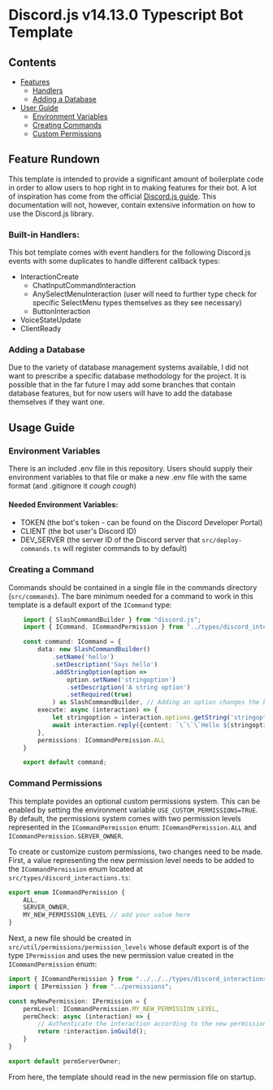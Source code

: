 # Discord.js v14.13.0 Typescript Bot Template

## Contents
- [Features](#toc-features)
    - [Handlers](#toc-feature-handlers)
    - [Adding a Database](#toc-feature-db)
- [User Guide](#toc-user-guide)
    - [Environment Variables](#toc-guide-env)
    - [Creating Commands](#toc-guide-command-create)
    - [Custom Permissions](#toc-guide-perms)
    

<a id="toc-features"></a>  

## Feature Rundown
This template is intended to provide a significant amount of boilerplate code in order to allow users to hop right in to making features for their bot. A lot of inspiration has come from the official [Discord.js guide](https://discordjs.guide/#before-you-begin). This documentation will not, however, contain extensive information on how to use the Discord.js library.

<a id="toc-feature-handlers"></a>  

### Built-in Handlers:
This bot template comes with event handlers for the following Discord.js events with some duplicates to handle different callback types:
- InteractionCreate
    - ChatInputCommandInteraction
    - AnySelectMenuInteraction (user will need to further type check for specific SelectMenu types themselves as they see necessary)
    - ButtonInteraction
- VoiceStateUpdate
- ClientReady

<a id="toc-feature-db"></a>  

### Adding a Database
Due to the variety of database management systems available, I did not want to prescribe a specific database methodology for the project. It is possible that in the far future I may add some branches that contain database features, but for now users will have to add the database themselves if they want one.

<a id="toc-user-guide"></a>  

## Usage Guide

<a id="toc-guide-env"></a>

### Environment Variables
There is an included .env file in this repository. Users should supply their environment variables to that file or make a new .env file with the same format (and .gitignore it *cough cough*)

#### Needed Environment Variables:
- TOKEN (the bot's token - can be found on the Discord Developer Portal)
- CLIENT (the bot user's Discord ID)
- DEV_SERVER (the server ID of the Discord server that `src/deploy-commands.ts` will register commands to by default)

<a id="toc-guide-command-create"></a>

### Creating a Command
Commands should be contained in a single file in the commands directory (`src/commands`). The bare minimum needed for a command to work in this template is a default export of the `ICommand` type:  
```typescript
    import { SlashCommandBuilder } from "discord.js";
    import { ICommand, ICommandPermission } from "../types/discord_interactions";

    const command: ICommand = {
        data: new SlashCommandBuilder()
            .setName('hello')
            .setDescription('Says hello')
            .addStringOption(option => 
                option.setName('stringoption')
                .setDescription('A string option')
                .setRequired(true)
            ) as SlashCommandBuilder, // Adding an option changes the builder type to an option builder. It is safe to caste it back to SlashCommandBuilder.
        execute: async (interaction) => {
            let stringoption = interaction.options.getString('stringoption');
            await interaction.reply({content: `\`\`\`Hello ${stringoption}\`\`\``});
        },
        permissions: ICommandPermission.ALL
    }

    export default command;
```  

<a id="toc-guide-perms"></a>

### Command Permissions
This template povides an optional custom permissions system. This can be enabled by setting the environment variable `USE_CUSTOM_PERMISSIONS=TRUE`. By default, the permissions system comes with two permission levels represented in the `ICommandPermission` enum: `ICommandPermission.ALL` and `ICommandPermission.SERVER_OWNER`. 

To create or customize custom permissions, two changes need to be made. First, a value representing the new permission level needs to be added to the `ICommandPermission` enum located at `src/types/discord_interactions.ts`:  
```typescript
export enum ICommandPermission {
    ALL,
    SERVER_OWNER,
    MY_NEW_PERMISSION_LEVEL // add your value here
}
```

Next, a new file should be created in `src/util/permissions/permission_levels` whose default export is of the type `IPermission` and uses the new permission value created in the `ICommandPermission` enum:
```typescript
import { ICommandPermission } from "../../../types/discord_interactions";
import { IPermission } from "../permissions";

const myNewPermission: IPermission = {
    permLevel: ICommandPermission.MY_NEW_PERMISSION_LEVEL,
    permCheck: async (interaction) => {
        // Authenticate the interaction according to the new permission level
        return !interaction.inGuild();
    }
}

export default permServerOwner;
```

From here, the template should read in the new permission file on startup.



